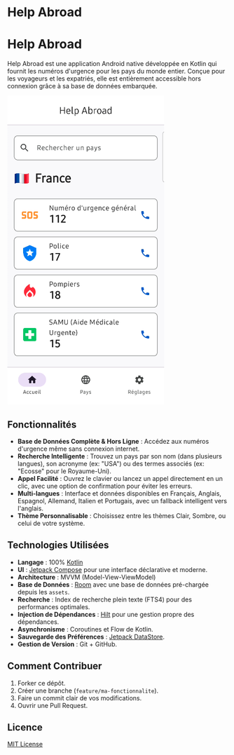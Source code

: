 # Help Abroad

# Help Abroad

Help Abroad est une application Android native développée en Kotlin qui fournit les numéros d'urgence pour les pays du monde entier. Conçue pour les voyageurs et les expatriés, elle est entièrement accessible hors connexion grâce à sa base de données embarquée.

![Capture d'écran de l'application Help Abroad](screenshots/home_screenshot.png)

## Fonctionnalités

* **Base de Données Complète & Hors Ligne** : Accédez aux numéros d'urgence même sans connexion internet.
* **Recherche Intelligente** : Trouvez un pays par son nom (dans plusieurs langues), son acronyme (ex: "USA") ou des termes associés (ex: "Ecosse" pour le Royaume-Uni).
* **Appel Facilité** : Ouvrez le clavier ou lancez un appel directement en un clic, avec une option de confirmation pour éviter les erreurs.
* **Multi-langues** : Interface et données disponibles en Français, Anglais, Espagnol, Allemand, Italien et Portugais, avec un fallback intelligent vers l'anglais.
* **Thème Personnalisable** : Choisissez entre les thèmes Clair, Sombre, ou celui de votre système.

## Technologies Utilisées

* **Langage** : 100% [Kotlin](https://kotlinlang.org/)
* **UI** : [Jetpack Compose](https://developer.android.com/jetpack/compose) pour une interface déclarative et moderne.
* **Architecture** : MVVM (Model-View-ViewModel)
* **Base de Données** : [Room](https://developer.android.com/jetpack/androidx/releases/room) avec une base de données pré-chargée depuis les `assets`.
* **Recherche** : Index de recherche plein texte (FTS4) pour des performances optimales.
* **Injection de Dépendances** : [Hilt](https://dagger.dev/hilt/) pour une gestion propre des dépendances.
* **Asynchronisme** : Coroutines et Flow de Kotlin.
* **Sauvegarde des Préférences** : [Jetpack DataStore](https://developer.android.com/topic/libraries/architecture/datastore).
* **Gestion de Version** : Git + GitHub.

## Comment Contribuer

1.  Forker ce dépôt.
2.  Créer une branche (`feature/ma-fonctionnalite`).
3.  Faire un commit clair de vos modifications.
4.  Ouvrir une Pull Request.

## Licence

[MIT License](LICENSE.md)